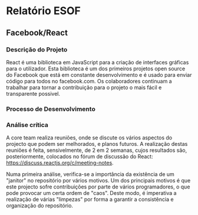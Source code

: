 # Relatório ESOF
## Facebook/React

### Descrição do Projeto

React é uma biblioteca em JavaScript para a criação de interfaces gráficas para o utilizador.
Esta biblioteca é um dos primeiros projetos open source do Facebook que está em constante desenvolvimento e é usado para enviar código para todos no facebook.com. Os colaboradores continuam a trabalhar para tornar a contribuição para o projeto o mais fácil e transparente possivel.

### Processo de Desenvolvimento



### Análise crítica

A core team realiza reuniões, onde se discute os vários aspectos do projecto que podem ser melhorados, e planos futuros. A realização destas reuniões é feita, sensivelmente, de 2 em 2 semanas, cujos resultados são, posteriormente, colocados no fórum de discussão do React: https://discuss.reactjs.org/c/meeting-notes.

Numa primeira análise, verifica-se a importância da existência de um "janitor" no repositório por vários motivos. Um dos principais motivos é que este projecto sofre contribuições por parte de vários programadores, o que pode provocar um certa ordem de "caos". Deste modo, é imperativa a realização de várias "limpezas" por forma a garantir a consistência e organização do repositório.
